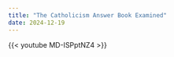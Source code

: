 ```yaml
---
title: "The Catholicism Answer Book Examined"
date: 2024-12-19
---
```


{{< youtube MD-ISPptNZ4 >}}
